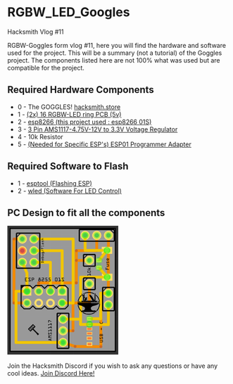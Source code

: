 # RGBW_LED_Googles

Hacksmith Vlog #11

RGBW-Goggles form vlog #11, here you will find the hardware and software used for the project.
This will be a summary (not a tutorial) of the Goggles project.
The components listed here are not 100% what was used but are compatible for the project.

## Required Hardware Components
  * 0 - The GOGGLES! [hacksmith.store](https://hacksmith.store/collections/engineered-by-hacksmith/products/smith-goggles)
  * 1 - [(2x) 16 RGBW-LED ring PCB (5v)](https://www.aliexpress.com/item/1005001414312782.html?spm=a2g0o.productlist.0.0.6a9e1f53tDy1D3&algo_pvid=d2b673b7-3889-4542-926c-87adb7c6caa7&algo_expid=d2b673b7-3889-4542-926c-87adb7c6caa7-5&btsid=0bb0624616222213953451358e1b93&ws_ab_test=searchweb0_0,searchweb201602_,searchweb201603_)
  * 2 - [esp8266 (this project used : esp8266 01S)](https://www.aliexpress.com/item/32641565241.html?spm=a2g0s.9042311.0.0.27424c4dQvoJL5)
  * 3 - [3 Pin AMS1117-4.75V-12V to 3.3V Voltage Regulator](https://www.aliexpress.com/item/4000002520558.html?spm=a2g0o.productlist.0.0.57134e53J1m75J&algo_pvid=96ee3766-e577-4491-9793-fa00368cb458&algo_expid=96ee3766-e577-4491-9793-fa00368cb458-0&btsid=0b0a556016222218647707730e9b32&ws_ab_test=searchweb0_0,searchweb201602_,searchweb201603_)
  * 4 - 10k Resistor
  * 5 - [(Needed for Specific ESP's) ESP01 Programmer Adapter](https://www.aliexpress.com/item/32831857167.html?spm=a2g0o.productlist.0.0.33a84bddmfpape&algo_pvid=154d55d4-b460-4e07-b233-8648a4d72857&algo_expid=154d55d4-b460-4e07-b233-8648a4d72857-37&btsid=0bb0624416230916208492227ed1e3&ws_ab_test=searchweb0_0,searchweb201602_,searchweb201603_)

## Required Software to Flash
  * 1 - [esptool (Flashing ESP)](https://github.com/espressif/esptool)
  * 2 - [wled (Software For LED Control)](https://github.com/Aircoookie/WLED)

## PC Design to fit all the components
<img src="/images/PCB.PNG" width="50%">


Join the Hacksmith Discord if you wish to ask any questions or have any cool ideas.
[Join Discord Here!](https://discord.gg/thehacksmith)
